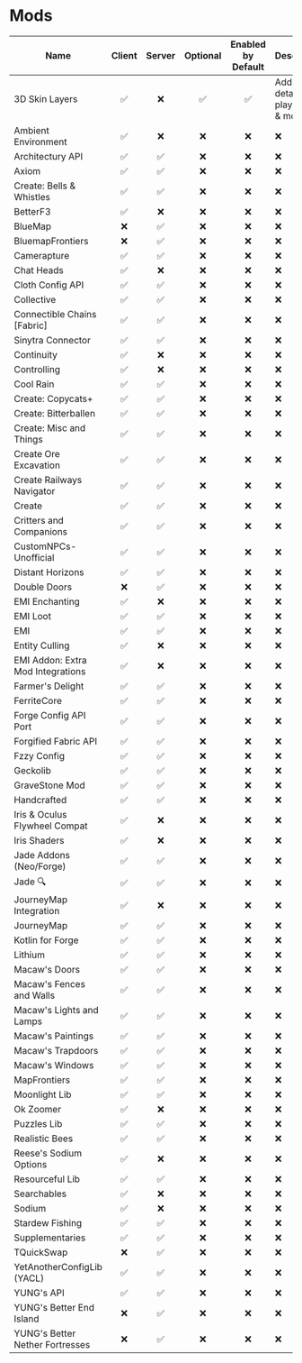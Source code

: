 # Mods

| Name | Client | Server | Optional | Enabled by Default | Description |
|------|:--------:|:--------:|:----------:|:---------:|-------------|
|3D Skin Layers|✅|❌|✅|✅|Adds more detail to player skins & models|
|Ambient Environment|✅|❌|❌|❌|❌|
|Architectury API|✅|✅|❌|❌|❌|
|Axiom|✅|✅|❌|❌|❌|
|Create: Bells & Whistles|✅|✅|❌|❌|❌|
|BetterF3|✅|❌|❌|❌|❌|
|BlueMap|❌|✅|❌|❌|❌|
|BluemapFrontiers|❌|✅|❌|❌|❌|
|Camerapture|✅|✅|❌|❌|❌|
|Chat Heads|✅|❌|❌|❌|❌|
|Cloth Config API|✅|✅|❌|❌|❌|
|Collective|✅|✅|❌|❌|❌|
|Connectible Chains [Fabric]|✅|✅|❌|❌|❌|
|Sinytra Connector|✅|✅|❌|❌|❌|
|Continuity|✅|❌|❌|❌|❌|
|Controlling|✅|❌|❌|❌|❌|
|Cool Rain|✅|✅|❌|❌|❌|
|Create: Copycats+|✅|✅|❌|❌|❌|
|Create: Bitterballen|✅|✅|❌|❌|❌|
|Create: Misc and Things|✅|✅|❌|❌|❌|
|Create Ore Excavation|✅|✅|❌|❌|❌|
|Create Railways Navigator|✅|✅|❌|❌|❌|
|Create|✅|✅|❌|❌|❌|
|Critters and Companions|✅|✅|❌|❌|❌|
|CustomNPCs-Unofficial|✅|✅|❌|❌|❌|
|Distant Horizons|✅|✅|❌|❌|❌|
|Double Doors|❌|✅|❌|❌|❌|
|EMI Enchanting|✅|❌|❌|❌|❌|
|EMI Loot|✅|✅|❌|❌|❌|
|EMI|✅|✅|❌|❌|❌|
|Entity Culling|✅|❌|❌|❌|❌|
|EMI Addon: Extra Mod Integrations|✅|❌|❌|❌|❌|
|Farmer's Delight|✅|✅|❌|❌|❌|
|FerriteCore|✅|✅|❌|❌|❌|
|Forge Config API Port|✅|✅|❌|❌|❌|
|Forgified Fabric API|✅|✅|❌|❌|❌|
|Fzzy Config|✅|✅|❌|❌|❌|
|Geckolib|✅|✅|❌|❌|❌|
|GraveStone Mod|✅|✅|❌|❌|❌|
|Handcrafted|✅|✅|❌|❌|❌|
|Iris & Oculus Flywheel Compat|✅|❌|❌|❌|❌|
|Iris Shaders|✅|❌|❌|❌|❌|
|Jade Addons (Neo/Forge)|✅|✅|❌|❌|❌|
|Jade 🔍|✅|✅|❌|❌|❌|
|JourneyMap Integration|✅|❌|❌|❌|❌|
|JourneyMap|✅|✅|❌|❌|❌|
|Kotlin for Forge|✅|✅|❌|❌|❌|
|Lithium|✅|✅|❌|❌|❌|
|Macaw's Doors|✅|✅|❌|❌|❌|
|Macaw's Fences and Walls|✅|✅|❌|❌|❌|
|Macaw's Lights and Lamps|✅|✅|❌|❌|❌|
|Macaw's Paintings|✅|✅|❌|❌|❌|
|Macaw's Trapdoors|✅|✅|❌|❌|❌|
|Macaw's Windows|✅|✅|❌|❌|❌|
|MapFrontiers|✅|✅|❌|❌|❌|
|Moonlight Lib|✅|✅|❌|❌|❌|
|Ok Zoomer|✅|❌|❌|❌|❌|
|Puzzles Lib|✅|✅|❌|❌|❌|
|Realistic Bees|✅|✅|❌|❌|❌|
|Reese's Sodium Options|✅|❌|❌|❌|❌|
|Resourceful Lib|✅|✅|❌|❌|❌|
|Searchables|✅|❌|❌|❌|❌|
|Sodium|✅|❌|❌|❌|❌|
|Stardew Fishing|✅|✅|❌|❌|❌|
|Supplementaries|✅|✅|❌|❌|❌|
|TQuickSwap|❌|✅|❌|❌|❌|
|YetAnotherConfigLib (YACL)|✅|✅|❌|❌|❌|
|YUNG's API|✅|✅|❌|❌|❌|
|YUNG's Better End Island|❌|✅|❌|❌|❌|
|YUNG's Better Nether Fortresses|❌|✅|❌|❌|❌|
